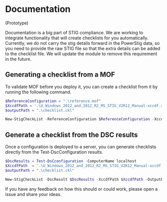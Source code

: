 # Documentation

(Prototype)

Documentation is a big part of STIG compliance.
We are working to integrate functionality that will create checklists for you automatically.
Currently, we do not carry the stig details forward in the PowerStig data, so you need to provide the raw STIG file so that the extra details can be added to the checklist file.
We will update the module to remove this requirement in the future.

## Generating a checklist from a MOF

To validate MOF before you deploy it, you can create a checklist from it by running the following command.

```powershell
$ReferenceConfiguration = ".\reference.mof"
$XccdfPath = '.\U_Windows_2012_and_2012_R2_MS_STIG_V2R12_Manual-xccdf.xml'
$outputPath = ".\checklist.ckl"

New-StigCheckList -ReferenceConfiguration $ReferenceConfiguration -XccdfPath $XccdfPath -OutputPath $outputPath
```

## Generate a checklist from the DSC results

Once a configuration is deployed to a server, you can generate checklists directly from the Test-DscConfiguration results.

```powershell
$DscResults = Test-DsCconfiguration -ComputerName localhost
$XccdfPath  = '.\U_Windows_2012_and_2012_R2_MS_STIG_V2R12_Manual-xccdf.xml'
$outputPath = ".\checklist.ckl"

New-StigCheckList -DscResult $DscResults -XccdfPath $XccdfPath -OutputPath $outputPath
```

If you have any feedback on how this should or could work, please open a issue and share your ideas.
